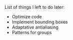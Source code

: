 List of things I left to do later:

* Optimize code
* Implement bounding boxes
* Adaptative antialiasing
* Patterns for groups